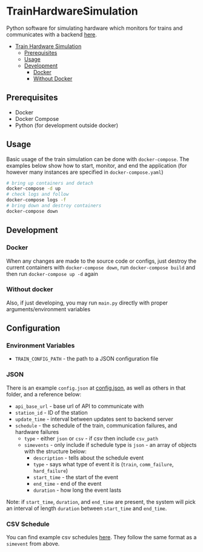 # TrainHardwareSimulation
Python software for simulating hardware which monitors for trains and communicates with a backend [here](https://github.com/SAU-Senior-Project-2022/train_backend).

  - [Train Hardware Simulation](#trainhardwaresimulation)
    - [Prerequisites](#prerequisites)
    - [Usage](#usage)
    - [Development](#development)
      - [Docker](#docker)
      - [Without Docker](#without-docker)
## Prerequisites
  * Docker
  * Docker Compose
  * Python (for development outside docker)
## Usage
Basic usage of the train simulation can be done with `docker-compose`. The examples below show how to start, monitor, and end the application (for however many instances are specified in `docker-compose.yaml`)
```bash
# bring up containers and detach
docker-compose -d up
# check logs and follow
docker-compose logs -f
# bring down and destroy containers
docker-compose down
```

## Development

### Docker
When any changes are made to the source code or configs, just destroy the current containers with `docker-compose down`, run `docker-compose build` and then run `docker-compose up -d` again
### Without docker
Also, if just developing, you may run `main.py` directly with proper arguments/environment variables

## Configuration
### Environment Variables
  * `TRAIN_CONFIG_PATH` - the path to a JSON configuration file
### JSON
There is an example `config.json` at [config.json](sampleconfigs/config.json), as well as others in that folder, and a reference below:
  * `api_base_url` - base url of API to communicate with
  * `station_id` - ID of the station
  * `update_time` - interval between updates sent to backend server
  * `schedule` - the schedule of the train, communication failures, and hardware failures
    * `type` - either `json` or `csv` - if csv then include `csv_path`
    * `simevents` - only include if schedule type is `json` - an array of objects with the structure below:
      * `description` - tells about the schedule event
      * `type` - says what type of event it is (`train`, `comm_failure`, `hard_failure`)
      * `start_time` - the start of the event
      * `end_time` - end of the event
      * `duration` - how long the event lasts

Note: if `start_time`, `duration`, and `end_time` are present, the system will pick an interval of length `duration` between `start_time` and `end_time`.
### CSV Schedule
You can find example csv schedules [here](sampleconfigs/train1.csv). They follow the same format as a `simevent` from above.